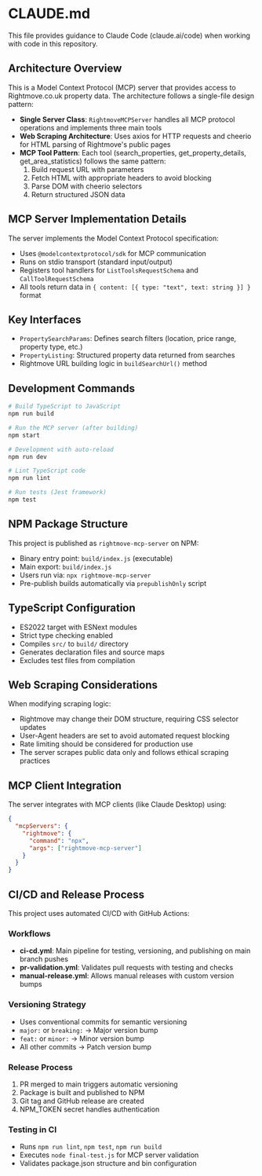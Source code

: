 # CLAUDE.md

This file provides guidance to Claude Code (claude.ai/code) when working with code in this repository.

## Architecture Overview

This is a Model Context Protocol (MCP) server that provides access to Rightmove.co.uk property data. The architecture follows a single-file design pattern:

- **Single Server Class**: `RightmoveMCPServer` handles all MCP protocol operations and implements three main tools
- **Web Scraping Architecture**: Uses axios for HTTP requests and cheerio for HTML parsing of Rightmove's public pages
- **MCP Tool Pattern**: Each tool (search_properties, get_property_details, get_area_statistics) follows the same pattern:
  1. Build request URL with parameters
  2. Fetch HTML with appropriate headers to avoid blocking
  3. Parse DOM with cheerio selectors
  4. Return structured JSON data

## MCP Server Implementation Details

The server implements the Model Context Protocol specification:
- Uses `@modelcontextprotocol/sdk` for MCP communication
- Runs on stdio transport (standard input/output)
- Registers tool handlers for `ListToolsRequestSchema` and `CallToolRequestSchema`
- All tools return data in `{ content: [{ type: "text", text: string }] }` format

## Key Interfaces

- `PropertySearchParams`: Defines search filters (location, price range, property type, etc.)
- `PropertyListing`: Structured property data returned from searches
- Rightmove URL building logic in `buildSearchUrl()` method

## Development Commands

```bash
# Build TypeScript to JavaScript
npm run build

# Run the MCP server (after building)
npm start

# Development with auto-reload
npm run dev

# Lint TypeScript code
npm run lint

# Run tests (Jest framework)
npm test
```

## NPM Package Structure

This project is published as `rightmove-mcp-server` on NPM:
- Binary entry point: `build/index.js` (executable)
- Main export: `build/index.js`
- Users run via: `npx rightmove-mcp-server`
- Pre-publish builds automatically via `prepublishOnly` script

## TypeScript Configuration

- ES2022 target with ESNext modules
- Strict type checking enabled
- Compiles `src/` to `build/` directory
- Generates declaration files and source maps
- Excludes test files from compilation

## Web Scraping Considerations

When modifying scraping logic:
- Rightmove may change their DOM structure, requiring CSS selector updates
- User-Agent headers are set to avoid automated request blocking
- Rate limiting should be considered for production use
- The server scrapes public data only and follows ethical scraping practices

## MCP Client Integration

The server integrates with MCP clients (like Claude Desktop) using:
```json
{
  "mcpServers": {
    "rightmove": {
      "command": "npx",
      "args": ["rightmove-mcp-server"]
    }
  }
}
```

## CI/CD and Release Process

This project uses automated CI/CD with GitHub Actions:

### Workflows
- **ci-cd.yml**: Main pipeline for testing, versioning, and publishing on main branch pushes
- **pr-validation.yml**: Validates pull requests with testing and checks
- **manual-release.yml**: Allows manual releases with custom version bumps

### Versioning Strategy
- Uses conventional commits for semantic versioning
- `major:` or `breaking:` → Major version bump
- `feat:` or `minor:` → Minor version bump
- All other commits → Patch version bump

### Release Process
1. PR merged to main triggers automatic versioning
2. Package is built and published to NPM
3. Git tag and GitHub release are created
4. NPM_TOKEN secret handles authentication

### Testing in CI
- Runs `npm run lint`, `npm test`, `npm run build`
- Executes `node final-test.js` for MCP server validation
- Validates package.json structure and bin configuration